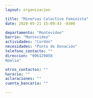 ```yaml
---
layout: organizacion

title: "Minervas Colectivo Feminista"
date: 2020-05-21 15:09:43 -0300

departamento: "Montevideo"
barrio: "Montevideo"
actividades: "Cordón"
necesidades: "Punto de Donación"
telefono_contacto: ""
direccion: "096129858
Noelia"

otros_contactos: ""
horario: ""
aclaraciones: ""
cuenta_bancaria: ""

---
```

